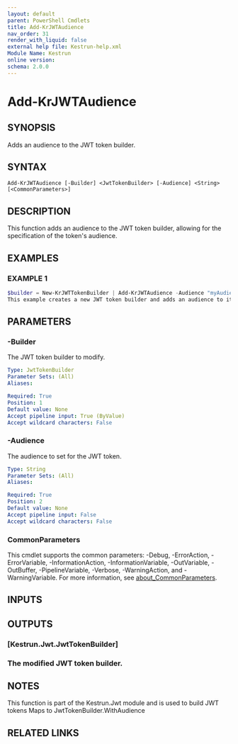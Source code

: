 ```yaml
---
layout: default
parent: PowerShell Cmdlets
title: Add-KrJWTAudience
nav_order: 31
render_with_liquid: false
external help file: Kestrun-help.xml
Module Name: Kestrun
online version:
schema: 2.0.0
---
```


# Add-KrJWTAudience

## SYNOPSIS
Adds an audience to the JWT token builder.

## SYNTAX

```
Add-KrJWTAudience [-Builder] <JwtTokenBuilder> [-Audience] <String> [<CommonParameters>]
```

## DESCRIPTION
This function adds an audience to the JWT token builder, allowing for the specification of the token's audience.

## EXAMPLES

### EXAMPLE 1
```powershell
$builder = New-KrJWTTokenBuilder | Add-KrJWTAudience -Audience "myAudience"
This example creates a new JWT token builder and adds an audience to it.
```

## PARAMETERS

### -Builder
The JWT token builder to modify.

```yaml
Type: JwtTokenBuilder
Parameter Sets: (All)
Aliases:

Required: True
Position: 1
Default value: None
Accept pipeline input: True (ByValue)
Accept wildcard characters: False
```

### -Audience
The audience to set for the JWT token.

```yaml
Type: String
Parameter Sets: (All)
Aliases:

Required: True
Position: 2
Default value: None
Accept pipeline input: False
Accept wildcard characters: False
```

### CommonParameters
This cmdlet supports the common parameters: -Debug, -ErrorAction, -ErrorVariable, -InformationAction, -InformationVariable, -OutVariable, -OutBuffer, -PipelineVariable, -Verbose, -WarningAction, and -WarningVariable. For more information, see [about_CommonParameters](http://go.microsoft.com/fwlink/?LinkID=113216).

## INPUTS

## OUTPUTS

### [Kestrun.Jwt.JwtTokenBuilder]
### The modified JWT token builder.
## NOTES
This function is part of the Kestrun.Jwt module and is used to build JWT tokens
Maps to JwtTokenBuilder.WithAudience

## RELATED LINKS
